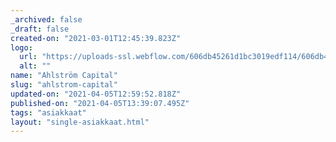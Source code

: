 ```yaml
---
_archived: false
_draft: false
created-on: "2021-03-01T12:45:39.823Z"
logo:
  url: "https://uploads-ssl.webflow.com/606db45261d1bc3019edf114/606db45261d1bc68d4edf1b5_Ahlstro%CC%88m%20capital.png"
  alt: ""
name: "Ahlström Capital"
slug: "ahlstrom-capital"
updated-on: "2021-04-05T12:59:52.818Z"
published-on: "2021-04-05T13:39:07.495Z"
tags: "asiakkaat"
layout: "single-asiakkaat.html"
---
```



